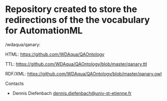 Repository created to store the redirections of the the vocabulary for AutomationML
===================

/wdaqua/qanary: 

HTML: https://github.com/WDAqua/QAOntology

TTL: https://github.com/WDAqua/QAOntology/blob/master/qanary.ttl

RDF/XML: https://github.com/WDAqua/QAOntology/blob/master/qanary.owl

Contacts

* Dennis Diefenbach <dennis.diefenbach@univ-st-etienne.fr>
